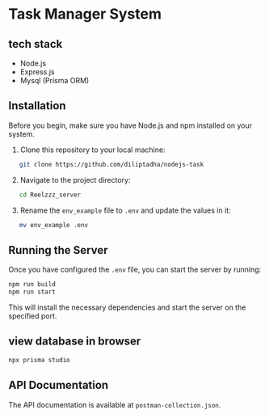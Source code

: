 # Task Manager System


## tech stack

- Node.js
- Express.js
- Mysql (Prisma ORM)

## Installation

Before you begin, make sure you have Node.js and npm installed on your system.

1. Clone this repository to your local machine:

```sh
   git clone https://github.com/diliptadha/nodejs-task
```

2. Navigate to the project directory:

```sh
   cd Reelzzz_server
 ```

3. Rename the `env_example` file to `.env` and update the values in it:

```sh
   mv env_example .env
  ```


## Running the Server

Once you have configured the `.env` file, you can start the server by running:

```sh
npm run build
npm run start
```

This will install the necessary dependencies and start the server on the specified port.

## view database in browser

```sh
npx prisma studio
```


## API Documentation

The API documentation is available at `postman-collection.json`. 